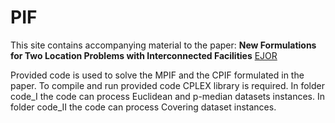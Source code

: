 # PIF
This site contains accompanying material to the paper:
**New Formulations for Two Location Problems with Interconnected Facilities**
[EJOR](https://doi.org/10.1016/j.ejor.2023.09.030)

Provided code is used to solve the MPIF and the CPIF formulated in the paper. 
To compile and run provided code CPLEX library is required. 
In folder code_I the code can process Euclidean and p-median datasets instances. 
In folder code_II the code can process Covering dataset instances.
